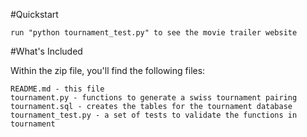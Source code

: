 
#Quickstart

    run "python tournament_test.py" to see the movie trailer website

#What's Included

Within the zip file, you'll find the following files:

    README.md - this file
    tournament.py - functions to generate a swiss tournament pairing
    tournament.sql - creates the tables for the tournament database
    tournament_test.py - a set of tests to validate the functions in tournament

